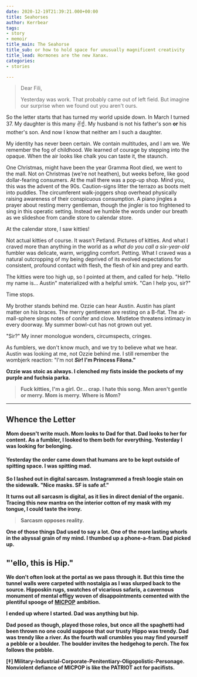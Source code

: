 ```yaml
---
date: 2020-12-19T21:39:21.000+00:00
title: Seahorses
author: Kerrbear
tags:
- story
- memoir
title_main: The Seahorse
title_sub: or how to hold space for unusually magnificent creativity
title_lead: Hormones are the new Xanax.
categories:
- stories

---
```

> Dear Fili,
>
> Yesterday was work. That probably came out of left field. But imagine our surprise when we found out you aren't ours.

So the letter starts that has turned my world upside down. In March I turned 37. My daughter is this many ✌️☝️. My husband is not his father's son **or** his mother's son. And now I know that neither am I such a daughter.

My identity has never been certain. We contain multitudes, and I am we. We remember the fog of childhood. We learned of courage by stepping into the opaque. When the air looks like chalk you can taste it, the staunch.

One Christmas, might have been the year Gramma Root died, we went to  the mall. Not on Christmas (we're not heathen), but weeks before, like good dollar-fearing consumers. At the mall there was a pop-up shop. Mind you, this was the advent of the 90s. Caution-signs litter the terrazo as boots melt into puddles. The circumferent walk-joggers shop overhead physically raising awareness of their conspicuous consumption. A piano jingles a prayer about resting merry gentleman, though the jingler is too frightened to sing in this operatic setting. Instead we humble the words under our breath as we slideshoe from candle store to calendar store.

At the calendar store, I saw kitties!

Not actual kitties of course. It wasn't Petland. Pictures of kitties. And what I craved more than anything in the world as a _what do you call a six-year-old_ fumbler was delicate, warm, wriggling comfort. Petting. What I craved was a natural outcropping of my being deprived of its evolved expectations for consistent, profound contact with flesh, the flesh of kin and prey and earth.

The kitties were too high up, so I pointed at them, and called for help. "Hello my name is… Austin" materialized with a helpful smirk. "Can I help you, sir?"

Time stops.

My brother stands behind me. Ozzie can hear Austin. Austin has plant matter on his braces. The merry gentlemen are resting on a B-flat. The at-mall-sphere sings notes of conifer and clove. Mistletoe threatens intimacy in every doorway. My summer bowl-cut has not grown out yet.

"Sir?" My inner monologue wonders, circumspects, cringes.

As fumblers, we don't know much, and we try to believe what we hear. Austin was looking at me, not Ozzie behind me. I still remember the wombjerk reaction: "I'm not **_Sir_! I'm Princess Filona."**

**Ozzie was stoic as always. I clenched my fists inside the pockets of my purple and fuchsia parka.**

> **Fuck kitties, I'm a girl. Or… crap. I hate this song. Men aren't gentle or merry. Mom is merry. Where is Mom?**

***

## **Whence the Letter**

**Mom doesn't write much. Mom looks to Dad for that. Dad looks to her for content. As a fumbler, I looked to them both for everything. Yesterday I was looking for belonging.**

#### **Yesterday the order came down that humans are to be kept outside of spitting space. I was spitting mad.**

**So I lashed out in digital sarcasm. Instagrammed a fresh loogie stain on the sidewalk. "Nice masks. SF is safe af."**

**It turns out all sarcasm is digital, as it lies in direct denial of the organic. Tracing this new mantra on the interior cotton of my mask with my tongue, I could taste the irony.**

> **Sarcasm opposes reality.**

**One of those things Dad used to say a lot. One of the more lasting whorls in the abyssal grain of my mind. I thumbed up a phone-a-fram. Dad picked up.**

## **"'ello, this is Hip."**

**We don't often look at the portal as we pass through it. But this time the tunnel walls were carpeted with nostalgia as I was slurped back to the source. Hipposkin rugs, swatches of vicarious safaris, a cavernous monument of mental effigy woven of disappointments cemented with the plentiful spooge of** [**MICPOP**](#micpop) **ambition.**

**I ended up where I started. Dad was anything but hip.**

**Dad posed as though, played those roles, but once all the spaghetti had been thrown no one could suppose that our trusty Hippo was trendy. Dad was trendy like a river. As the fourth wall crumbles you may find yourself a pebble or a boulder. The boulder invites the hedgehog to perch. The fox follows the pebble.**

**\[‡\] Military-Industrial-Corporate-Penitentiary-Oligopolistic-Personage. Nonviolent defiance of MICPOP is like the PATRIOT act for pacifists.**